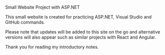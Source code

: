 Small Website Project with ASP.NET

This small website is created for practicing ASP.NET, Visual Studio and GitHub commands.

Please note that updates will be added to this site on the go and alternative versions will also appear such as similar projects with React and Angular. 

Thank you for reading my introductory notes.

